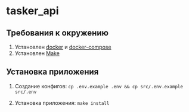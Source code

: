 # tasker_api
## Требования к окружению
1. Установлен [docker](https://www.docker.com/) и [docker-compose](https://docs.docker.com/compose/install/)
2. Установлен [Make](https://www.gnu.org/software/make/)

## Установка приложения
1. Создание конфигов:
`cp .env.example .env && cp src/.env.example src/.env`

2. Установка приложения:
`make install`
